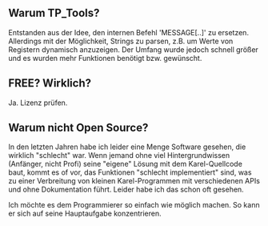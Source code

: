 ## Warum TP_Tools?
Entstanden aus der Idee, den internen Befehl 'MESSAGE[..]' zu ersetzen.
Allerdings mit der Möglichkeit, Strings zu parsen, z.B. um Werte von Registern dynamisch anzuzeigen.
Der Umfang wurde jedoch schnell größer und es wurden mehr Funktionen benötigt bzw. gewünscht.

## FREE? Wirklich?
Ja. Lizenz prüfen.

## Warum nicht Open Source?
In den letzten Jahren habe ich leider eine Menge Software gesehen, die wirklich "schlecht" war.
Wenn jemand ohne viel Hintergrundwissen (Anfänger, nicht Profi) seine "eigene" Lösung mit dem Karel-Quellcode baut, kommt es of vor, das Funktionen "schlecht implementiert" sind, was zu einer Verbreitung von kleinen Karel-Programmen mit verschiedenen APIs und ohne Dokumentation führt.
Leider habe ich das schon oft gesehen. 

Ich möchte es dem Programmierer so einfach wie möglich machen. So kann er sich auf seine Hauptaufgabe konzentrieren.